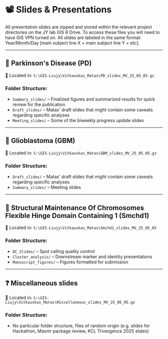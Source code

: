 # 📽️ Slides & Presentations

All presentation slides are zipped and stored within the relevant project directories on the JY lab GIS R Drive. To access these files you will need to have GIS VPN turned on. All slides are labeled in the same format: Year/Month/Day [main subject line X + main subject line Y + etc].

---

## 🧬 Parkinson's Disease (PD)

📁 Located in: `S:\GIS-Liujy\Vitkauskas_Matas\PD_slides_MV_25_05_05.gz`

### Folder Structure:
- `Summary_slides/` – Finalized figures and summarized results for quick review for the publication
- `Draft_slides/` – Matas' draft slides that might contain some caveats regarding specific analyses
- `Meeting_slides/` – Some of the biweekly progress update slides

---

## 🧠 Glioblastoma (GBM)

📁 Located in: `S:\GIS-Liujy\Vitkauskas_Matas\GBM_slides_MV_25_05_05.gz`

### Folder Structure:
- `Draft_slides/` – Matas' draft slides that might contain some caveats regarding specific analyses
- `Summary_slides/` – Meeting slides

---

## 🧬 Structural Maintenance Of Chromosomes Flexible Hinge Domain Containing 1 (Smchd1)

📁 Located in: `S:\GIS-Liujy\Vitkauskas_Matas\Smchd1_slides_MV_25_05_05`

### Folder Structure:
- `QC_Slides/` – Spot calling quality control
- `Cluster_analysis/` – Downstream marker and identity presentations
- `Manuscript_figures/` – Figures formatted for submission

---

## ❓ Miscellaneous slides

📁 Located in: `S:\GIS-Liujy\Vitkauskas_Matas\Miscellaneous_slides_MV_25_05_05.gz`

### Folder Structure:
- No particular folder structure, files of random origin (e.g. slides for Hackathon, Masmr package review, KCL Trivergence 2025 slides)